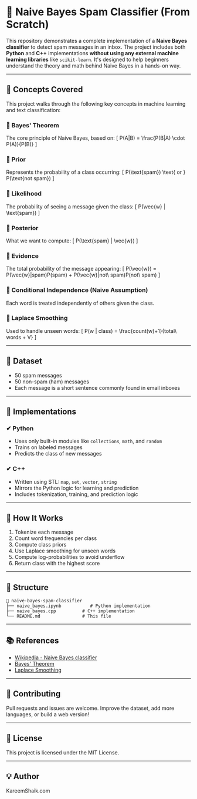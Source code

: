 # 📨 Naive Bayes Spam Classifier (From Scratch)

This repository demonstrates a complete implementation of a **Naive Bayes classifier** to detect spam messages in an inbox. The project includes both **Python** and **C++** implementations **without using any external machine learning libraries** like `scikit-learn`. It's designed to help beginners understand the theory and math behind Naive Bayes in a hands-on way.

---

## 📘 Concepts Covered

This project walks through the following key concepts in machine learning and text classification:

### 🔹 Bayes' Theorem
The core principle of Naive Bayes, based on:
\[ P(A|B) = \frac{P(B|A) \cdot P(A)}{P(B)} \]

### 🔹 Prior
Represents the probability of a class occurring:
\[ P(\text{spam}) \text{ or } P(\text{not spam}) \]

### 🔹 Likelihood
The probability of seeing a message given the class:
\[ P(\vec{w} | \text{spam}) \]

### 🔹 Posterior
What we want to compute:
\[ P(\text{spam} | \vec{w}) \]

### 🔹 Evidence
The total probability of the message appearing:
\[ P(\vec{w}) = P(\vec{w}|spam)P(spam) + P(\vec{w}|not\ spam)P(not\ spam) \]

### 🔹 Conditional Independence (Naive Assumption)
Each word is treated independently of others given the class.

### 🔹 Laplace Smoothing
Used to handle unseen words:
\[ P(w | class) = \frac{count(w)+1}{total\ words + V} \]

---

## 🧪 Dataset
- 50 spam messages
- 50 non-spam (ham) messages
- Each message is a short sentence commonly found in email inboxes

---

## 🚀 Implementations

### ✔ Python
- Uses only built-in modules like `collections`, `math`, and `random`
- Trains on labeled messages
- Predicts the class of new messages

### ✔ C++
- Written using STL: `map`, `set`, `vector`, `string`
- Mirrors the Python logic for learning and prediction
- Includes tokenization, training, and prediction logic

---

## 🧠 How It Works

1. Tokenize each message
2. Count word frequencies per class
3. Compute class priors
4. Use Laplace smoothing for unseen words
5. Compute log-probabilities to avoid underflow
6. Return class with the highest score

---

## 📂 Structure
```
📁 naive-bayes-spam-classifier
├── naive_bayes.ipynb           # Python implementation
├── naive_bayes.cpp          # C++ implementation
└── README.md                # This file
```

---

## 📚 References
- [Wikipedia - Naive Bayes classifier](https://en.wikipedia.org/wiki/Naive_Bayes_classifier)
- [Bayes' Theorem](https://en.wikipedia.org/wiki/Bayes%27_theorem)
- [Laplace Smoothing](https://en.wikipedia.org/wiki/Additive_smoothing)

---

## 🙌 Contributing
Pull requests and issues are welcome. Improve the dataset, add more languages, or build a web version!

---

## 📜 License
This project is licensed under the MIT License.

---

## 💡 Author
KareemShaik.com

